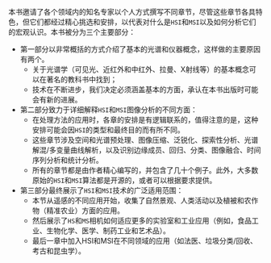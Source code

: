 本书邀请了各个领域内的知名专家以个人方式撰写不同章节，尽管这些章节各具特色，但它们都经过精心挑选和安排，以代表对什么是`HSI`和`MSI`以及如何分析它们的宏观认识。本书被分为三个主要部分：

- 第一部分以非常概括的方式介绍了基本的光谱和仪器概念，这样做的主要原因有两个。
   - 关于光谱学（可见光、近红外和中红外、拉曼、X射线等）的基本概念可以在著名的教科书中找到；
   - 技术在不断进步，我们决定必须涵盖基本的方面，承认在本书出版时可能会有新的进展。
- 第二部分致力于详细解释`HSI`和`MSI`图像分析的不同方面：
   - 在处理方法的应用时，各章的安排是有逻辑联系的，值得注意的是，这种安排可能会因`HSI`的类型和最终目的而有所不同。
   - 这些章节涉及空间和光谱预处理、图像压缩、泛锐化、探索性分析、光谱解混/多变量曲线解析，以及识别边缘成员、回归、分类、图像融合、时间序列分析和统计分析。
   - 所有的章节都是由作者精心编写的，并包含了几十个例子。此外，大多数原始的`HSI`和`MSI`算法都是开源的，或者可以根据要求提供。
- 第三部分最终展示了`HSI`和`MSI`技术的广泛适用范围：
   - 本节从遥感的不同应用开始，收集了自然景观、人类活动以及植被和农作物（精准农业）方面的应用。
   - 然后展示了`HS`和`MS`相机如何适应更多的实验室和工业应用（例如，食品工业、生物化学、医学、制药工业和艺术品）。
   - 最后一章中加入HSI和MSI在不同领域的应用（如法医、垃圾分类/回收、考古和昆虫学）。